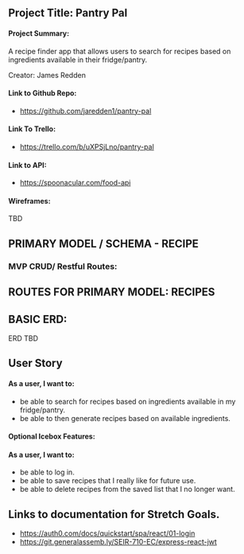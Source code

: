 ## Project Title: Pantry Pal

 #### Project Summary:  
 A recipe finder app that allows users to search for recipes based on ingredients available in their fridge/pantry.

Creator: James Redden 

#### Link to Github Repo: 
- https://github.com/jaredden1/pantry-pal

#### Link To Trello: 
- https://trello.com/b/uXPSjLno/pantry-pal

#### Link to API: 
- https://spoonacular.com/food-api

#### Wireframes: 
TBD

## PRIMARY MODEL / SCHEMA - RECIPE




### MVP CRUD/ Restful Routes:

## ROUTES FOR PRIMARY MODEL: RECIPES


## BASIC ERD: 

ERD TBD


## User Story

#### As a user, I want to:  
- be able to search for recipes based on ingredients available in my fridge/pantry.
- be able to then generate recipes based on available ingredients.

#### Optional Icebox Features:
#### As a user, I want to:
- be able to log in.
- be able to save recipes that I really like for future use.
- be able to delete recipes from the saved list that I no longer want.



## Links to documentation for Stretch Goals. 
- https://auth0.com/docs/quickstart/spa/react/01-login
- https://git.generalassemb.ly/SEIR-710-EC/express-react-jwt


